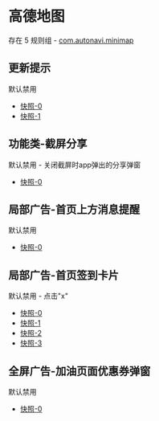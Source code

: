# 高德地图

存在 5 规则组 - [com.autonavi.minimap](/src/apps/com.autonavi.minimap.ts)

## 更新提示

默认禁用

- [快照-0](https://i.gkd.li/i/13379094)
- [快照-1](https://i.gkd.li/i/13379426)

## 功能类-截屏分享

默认禁用 - 关闭截屏时app弹出的分享弹窗

- [快照-0](https://i.gkd.li/i/13473388)

## 局部广告-首页上方消息提醒

默认禁用

- [快照-0](https://i.gkd.li/i/12642830)

## 局部广告-首页签到卡片

默认禁用 - 点击"x"

- [快照-0](https://i.gkd.li/i/12642842)
- [快照-1](https://i.gkd.li/i/12642845)
- [快照-2](https://i.gkd.li/i/12818770)
- [快照-3](https://i.gkd.li/i/13764540)

## 全屏广告-加油页面优惠券弹窗

默认禁用

- [快照-0](https://i.gkd.li/i/12642857)
